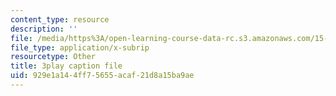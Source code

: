 ```yaml
---
content_type: resource
description: ''
file: /media/https%3A/open-learning-course-data-rc.s3.amazonaws.com/15-071-the-analytics-edge-spring-2017/929e1a144ff75655acaf21d8a15ba9ae_xEjZjz7oxbI.vtt
file_type: application/x-subrip
resourcetype: Other
title: 3play caption file
uid: 929e1a14-4ff7-5655-acaf-21d8a15ba9ae
---
```

